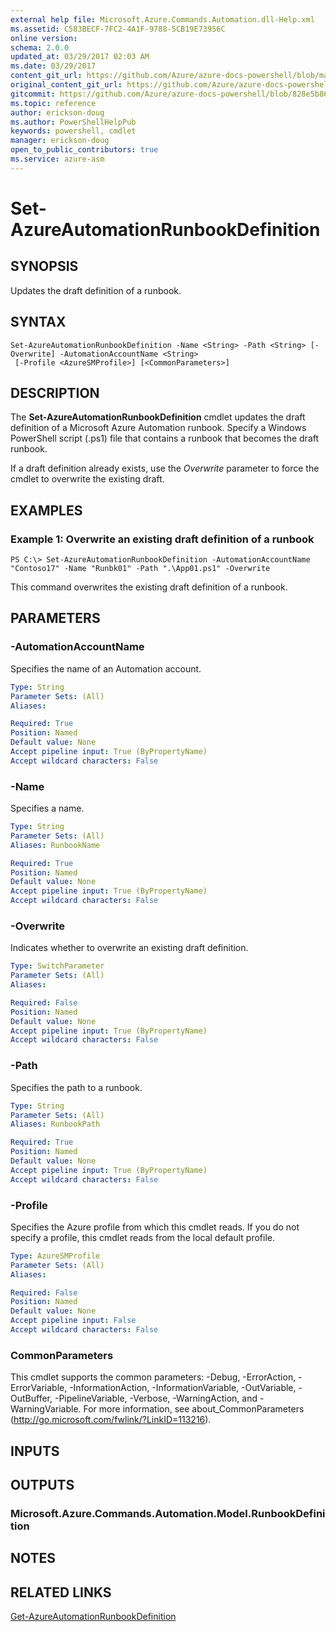 ```yaml
---
external help file: Microsoft.Azure.Commands.Automation.dll-Help.xml
ms.assetid: C583BECF-7FC2-4A1F-9788-5CB19E73956C
online version:
schema: 2.0.0
updated_at: 03/29/2017 02:03 AM
ms.date: 03/29/2017
content_git_url: https://github.com/Azure/azure-docs-powershell/blob/master/azureps-cmdlets-docs/ServiceManagement/Azure/v3.7.0/Set-AzureAutomationRunbookDefinition.md
original_content_git_url: https://github.com/Azure/azure-docs-powershell/blob/master/azureps-cmdlets-docs/ServiceManagement/Azure/v3.7.0/Set-AzureAutomationRunbookDefinition.md
gitcommit: https://github.com/Azure/azure-docs-powershell/blob/828e5b8648af6bdf3119ffe0cd409647f00de183
ms.topic: reference
author: erickson-doug
ms.author: PowerShellHelpPub
keywords: powershell, cmdlet
manager: erickson-doug
open_to_public_contributors: true
ms.service: azure-asm
---
```


# Set-AzureAutomationRunbookDefinition

## SYNOPSIS
Updates the draft definition of a runbook.

## SYNTAX

```
Set-AzureAutomationRunbookDefinition -Name <String> -Path <String> [-Overwrite] -AutomationAccountName <String>
 [-Profile <AzureSMProfile>] [<CommonParameters>]
```

## DESCRIPTION
The **Set-AzureAutomationRunbookDefinition** cmdlet updates the draft definition of a Microsoft Azure Automation runbook.
Specify a Windows PowerShell script (.ps1) file that contains a runbook that becomes the draft runbook.

If a draft definition already exists, use the *Overwrite* parameter to force the cmdlet to overwrite the existing draft.

## EXAMPLES

### Example 1: Overwrite an existing draft definition of a runbook
```
PS C:\> Set-AzureAutomationRunbookDefinition -AutomationAccountName "Contoso17" -Name "Runbk01" -Path ".\App01.ps1" -Overwrite
```

This command overwrites the existing draft definition of a runbook.

## PARAMETERS

### -AutomationAccountName
Specifies the name of an Automation account.

```yaml
Type: String
Parameter Sets: (All)
Aliases: 

Required: True
Position: Named
Default value: None
Accept pipeline input: True (ByPropertyName)
Accept wildcard characters: False
```

### -Name
Specifies a name.

```yaml
Type: String
Parameter Sets: (All)
Aliases: RunbookName

Required: True
Position: Named
Default value: None
Accept pipeline input: True (ByPropertyName)
Accept wildcard characters: False
```

### -Overwrite
Indicates whether to overwrite an existing draft definition.

```yaml
Type: SwitchParameter
Parameter Sets: (All)
Aliases: 

Required: False
Position: Named
Default value: None
Accept pipeline input: True (ByPropertyName)
Accept wildcard characters: False
```

### -Path
Specifies the path to a runbook.

```yaml
Type: String
Parameter Sets: (All)
Aliases: RunbookPath

Required: True
Position: Named
Default value: None
Accept pipeline input: True (ByPropertyName)
Accept wildcard characters: False
```

### -Profile
Specifies the Azure profile from which this cmdlet reads.
If you do not specify a profile, this cmdlet reads from the local default profile.

```yaml
Type: AzureSMProfile
Parameter Sets: (All)
Aliases: 

Required: False
Position: Named
Default value: None
Accept pipeline input: False
Accept wildcard characters: False
```

### CommonParameters
This cmdlet supports the common parameters: -Debug, -ErrorAction, -ErrorVariable, -InformationAction, -InformationVariable, -OutVariable, -OutBuffer, -PipelineVariable, -Verbose, -WarningAction, and -WarningVariable. For more information, see about_CommonParameters (http://go.microsoft.com/fwlink/?LinkID=113216).

## INPUTS

## OUTPUTS

### Microsoft.Azure.Commands.Automation.Model.RunbookDefinition

## NOTES

## RELATED LINKS

[Get-AzureAutomationRunbookDefinition](./Get-AzureAutomationRunbookDefinition.md)



